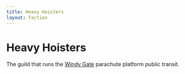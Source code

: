 ```yaml
---
title: Heavy Hoisters
layout: faction
---
```


# Heavy Hoisters
The guild that runs the [Windy Gate](/FATE_in_the_BAWG/locations/Windy_Gate.html) parachute platform public transit.